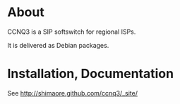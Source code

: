 About
=====

CCNQ3 is a SIP softswitch for regional ISPs.

It is delivered as Debian packages.

Installation, Documentation
===========================

See <http://shimaore.github.com/ccnq3/_site/>
